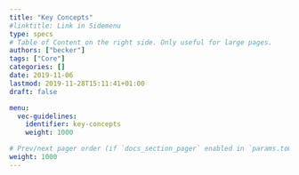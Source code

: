 ```yaml
---
title: "Key Concepts"
#linktitle: Link in Sidemenu
type: specs
# Table of Content on the right side. Only useful for large pages.
authors: ["becker"]
tags: ["Core"]
categories: []
date: 2019-11-06
lastmod: 2019-11-28T15:11:41+01:00
draft: false

menu:
  vec-guidelines:
    identifier: key-concepts
    weight: 1000

# Prev/next pager order (if `docs_section_pager` enabled in `params.toml`)
weight: 1000
---
```


